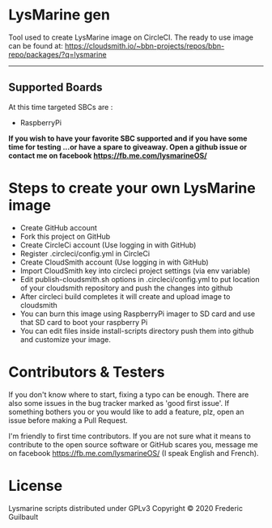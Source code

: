 # LysMarine gen
Tool used to create LysMarine image on CircleCI.
The ready to use image can be found at: <https://cloudsmith.io/~bbn-projects/repos/bbn-repo/packages/?q=lysmarine>

---

## Supported Boards 

At this time targeted SBCs are :
 - RaspberryPi

__If you wish to have your favorite SBC supported and if you have some time for testing ...or have a spare to giveaway. 
Open a github issue or contact me on facebook https://fb.me.com/lysmarineOS/__

# Steps to create your own LysMarine image

* Create GitHub account
* Fork this project on GitHub
* Create CircleCi account (Use logging in with GitHub)
* Register .circleci/config.yml in CircleCi
* Create CloudSmith account (Use logging in with GitHub)
* Import CloudSmith key into circleci project settings (via env variable)
* Edit publish-cloudsmith.sh options in .circleci/config.yml to put location of your cloudsmith repository and push
  the changes into github
* After circleci build completes it will create and upload image to cloudsmith
* You can burn this image using RaspberryPi imager to SD card and use that SD card to boot your raspberry Pi
* You can edit files inside install-scripts directory push them into github and customize your image.

# Contributors & Testers

If you don't know where to start, fixing a typo can be enough. There are also some issues in the bug tracker marked as
'good first issue'. If something bothers you or you would like to add a feature, plz, open an issue before
making a Pull Request.

I'm friendly to first time contributors. If you are not sure what it means to contribute to the open source software
or GitHub scares you, message me on facebook <https://fb.me.com/lysmarineOS/> (I speak English and French). 

# License

Lysmarine scripts distributed under GPLv3
Copyright © 2020 Frederic Guilbault
